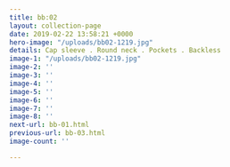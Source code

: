 ```yaml
---
title: bb:02
layout: collection-page
date: 2019-02-22 13:58:21 +0000
hero-image: "/uploads/bb02-1219.jpg"
details: Cap sleeve . Round neck . Pockets . Backless
image-1: "/uploads/bb02-1219.jpg"
image-2: ''
image-3: ''
image-4: ''
image-5: ''
image-6: ''
image-7: ''
image-8: ''
next-url: bb-01.html
previous-url: bb-03.html
image-count: ''

---
```

